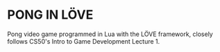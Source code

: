 # PONG IN LÖVE
Pong video game programmed in Lua with the LÖVE framework, closely follows CS50's Intro to Game Development Lecture 1.
